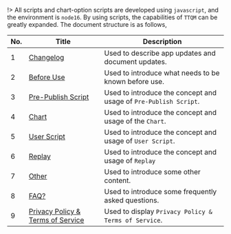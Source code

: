 !> All scripts and chart-option scripts are developed using `javascript`, and the environment is `node16`. By using scripts, the capabilities of `TTQM` can be greatly expanded. The document structure is as follows,

| No. | Title                                                                              | Description                                                      |
| --- | ---------------------------------------------------------------------------------- | ---------------------------------------------------------------- |
| 1   | [Changelog](en/release-note/default.md)                                            | Used to describe app updates and document updates.               |
| 2   | [Before Use](en/before-use/summary.md)                                             | Used to introduce what needs to be known before use.             |
| 3   | [Pre-Publish Script](en/pre-publish-script/default.md)                             | Used to introduce the concept and usage of `Pre-Publish Script`. |
| 4   | [Chart](en/chart/default.md)                                                       | Used to introduce the concept and usage of the `Chart`.          |
| 5   | [User Script](en/user-script/default.md)                                           | Used to introduce the concept and usage of `User Script`.        |
| 6   | [Replay](en/replay/default.md)                                                     | Used to introduce the concept and usage of `Replay`              |
| 7   | [Other](en/other/default.md)                                                       | Used to introduce some other content.                            |
| 8   | [FAQ?](en/question/default.md)                                                     | Used to introduce some frequently asked questions.               |
| 9   | [Privacy Policy & Terms of Service](en/terms-of-service-privacy-policy/default.md) | Used to display `Privacy Policy & Terms of Service`.             |
